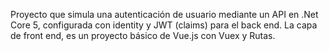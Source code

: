 Proyecto que simula una autenticación de usuario mediante un API en .Net Core 5, configurada con identity y JWT (claims) para el back end. La capa de front end, es un proyecto básico de Vue.js con Vuex y Rutas.